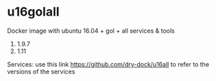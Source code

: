 
# u16golall
Docker image with ubuntu 16.04 + gol + all services &amp; tools

1. 1.9.7
2. 1.11

Services: use this link https://github.com/dry-dock/u16all to refer to the versions of the services


